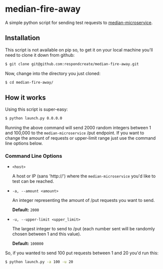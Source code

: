 # median-fire-away

A simple python script for sending test requests to [median-microservice](https://github.com/respondcreate/median-microservice).

## Installation

This script is not available on pip so, to get it on your local machine you'll need to clone it down from github:

```bash
$ git clone git@github.com:respondcreate/median-fire-away.git
```

Now, change into the directory you just cloned:

```bash
$ cd median-fire-away/
```

## How it works

Using this script is super-easy:

```bash
$ python launch.py 0.0.0.0
```

Running the above command will send 2000 random integers between 1 and 100,000 to the `median-microservice` /put endpoint. If you want to change the amount of requests or upper-limit range just use the command line options below.

### Command Line Options

* `<host>`

    A host or IP (sans 'http://') where the `median-microservice` you'd like to test can be reached.

* `-a, --amount <amount>`

    An integer representing the amount of /put requests you want to send.

    **Default:** `2000`

* `-u, --upper-limit <upper_limit>`

    The largest integer to send to /put (each number sent will be randomly chosen between 1 and this value).

    **Default:** `100000`

So, if you wanted to send 100 put requests between 1 and 20 you'd run this:

```bash
$ python launch.py -a 100 -u 20
```
